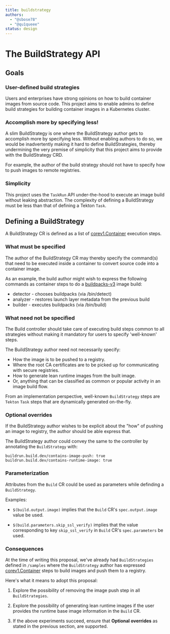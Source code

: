 ```yaml
---
title: buildstrategy
authors:
  - "@sbose78"
  - "@qu1queee"
status: design
---
```


# The BuildStrategy API


## Goals

### User-defined build strategies

Users and enterprises have strong opinions on how to build container images from source code. 
This project aims to enable admins to define build strategies for building container images in a Kubernetes cluster.

### Accomplish more by specifying less!

A slim BuildStrategy is one where the BuildStrategy author gets to accomplish more by specifying less. Without enabling authors to do so,
we would be inadvertently making it hard to define BuildStrategies, thereby undermining the very premise of simplicity that this project 
aims to provide with the BuildStrategy CRD. 

For example, the author of the build strategy should not have to specify how to push images to 
remote registries.

### Simplicity

This project uses the `TaskRun` API under-the-hood to execute an image build without leaking abstraction. The complexity of defining
a BuildStrategy must be less than that of defining a Tekton `Task`. 


## Defining a BuildStrategy

A BuildStrategy CR is defined as a list of [corev1.Container](https://kubernetes.io/docs/reference/generated/kubernetes-api/v1.11/#container-v1-core)
execution steps.

### What must be specified


The author of the BuildStrategy CR may thereby specify the command(s) that need to be executed inside a container to convert source code
into a container image.

As an example, the build author might wish to express the following commands as container steps to do a [buildpacks-v3](https://github.com/buildpacks/lifecycle) image build:

* detector - chooses buildpacks (via /bin/detect)
* analyzer - restores launch layer metadata from the previous build
* builder - executes buildpacks (via /bin/build)

### What need not be specified

The Build controller should take care of executing build steps common to all strategies without making it mandatory
for users to specify 'well-known' steps. 

The BuildStrategy author need not necessarily specify:
 
* How the image is to be pushed to a registry. 
* Where the root CA certificates are to be picked up for communicating with secure registries.
* How to generate lean runtime images from the built image.
* Or, anything that can be classified as common or popular activity in an image build flow. 
 

From an implementation perspective, well-known `BuildStrategy` steps are `Tekton` `Task` steps that are dynamically generated 
on-the-fly.

### Optional overrides
 
If the BuildStrategy author wishes to be explicit about the "how" of pushing an image to registry, the author should be able
express that. 

The BuildStrategy author could convey the same to the controller by annotating the `BuildStrategy`
 with:
 
 ```
 buildrun.build.dev/contains-image-push: true
 buildrun.build.dev/contains-runtime-image: true
 ```

### Parameterization

Attributes from the `Build` CR could be used as parameters while definding a `BuildStrategy`.

Examples:

* `$(build.output.image)` implies that the `Build` CR's `spec.output.image` value be used.

* `$(build.parameters.skip_ssl_verify)` implies that the value corresponding to key `skip_ssl_verify` in `Build` CR's `spec.parameters` be used.


### Consequences

At the time of writing this proposal, we've already had `BuildStrategies` defined in `/samples` where the `BuildStrategy` author has expressed [corev1.Container](https://kubernetes.io/docs/reference/generated/kubernetes-api/v1.11/) steps to build images and push them to a registry.

Here's what it means to adopt this proposal: 

1. Explore the possibility of removing the image push step in all `BuildStrategies`.  

2. Explore the possibility of generating lean runtime images if the user provides the runtime base image information in the `Build` CR.

3. If the above experiments succeed, ensure that **Optional overrides** as stated in the previous section, are supported.